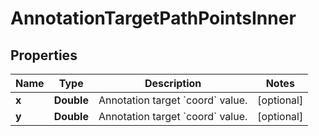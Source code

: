 

# AnnotationTargetPathPointsInner


## Properties

| Name | Type | Description | Notes |
|------------ | ------------- | ------------- | -------------|
|**x** | **Double** | Annotation target &#x60;coord&#x60; value. |  [optional] |
|**y** | **Double** | Annotation target &#x60;coord&#x60; value. |  [optional] |



